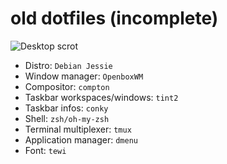# old dotfiles (incomplete)

![Desktop scrot](https://tknk.io/d1yq)

- Distro: ``Debian Jessie``
- Window manager: ``OpenboxWM``
- Compositor: ``compton``
- Taskbar workspaces/windows: ``tint2``
- Taskbar infos: ``conky``
- Shell: ``zsh/oh-my-zsh``
- Terminal multiplexer: ``tmux``
- Application manager: ``dmenu``
- Font: ``tewi``
